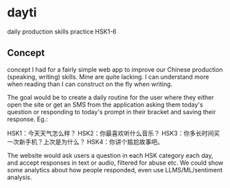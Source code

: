 # dayti
daily production skills practice HSK1-6

## Concept

concept I had for a fairly simple web app to improve our Chinese production (speaking, writing) skills. Mine are quite lacking. I can understand more when reading than I can construct on the fly when writing.

The goal would be to create a daily routine for the user where they either open the site or get an SMS from the application asking them today's question or responding to today's prompt in their bracket and saving their response. Eg.:

HSK1：今天天气怎么样？
HSK2：你最喜欢听什么音乐？
HSK3：你多长时间买一次新手机？上次是为什么？
HSK4：你讲个尴尬故事吧。

The website would ask users a question in each HSK category each day, and accept responses in text or audio, filtered for abuse etc. We could show some analytics about how people responded, even use LLMS/ML/sentiment analysis.
